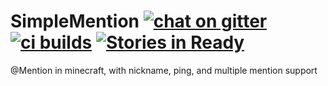 # SimpleMention [![chat on gitter](https://badges.gitter.im/lasercar/SimpleMention.svg)](https://gitter.im/lasercar/SimpleMention) [![ci builds](https://travis-ci.org/lasercar/SimpleMention.svg)](https://travis-ci.org/lasercar/SimpleMention) [![Stories in Ready](https://badge.waffle.io/lasercar/SimpleMention.svg?label=ready&title=Ready)](http://waffle.io/lasercar/SimpleMention)

@Mention in minecraft, with nickname, ping, and multiple mention support
